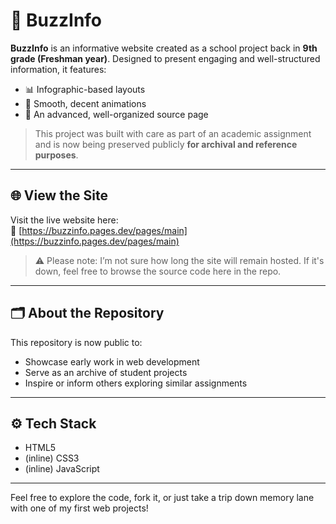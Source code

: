 # 🐝 BuzzInfo

**BuzzInfo** is an informative website created as a school project back in **9th grade (Freshman year)**. Designed to present engaging and well-structured information, it features:

- 📊 Infographic-based layouts  
- 🎨 Smooth, decent animations  
- 🧠 An advanced, well-organized source page  

> This project was built with care as part of an academic assignment and is now being preserved publicly **for archival and reference purposes**.

---

## 🌐 View the Site

Visit the live website here:  
🔗 [https://buzzinfo.pages.dev/pages/main](https://buzzinfo.pages.dev/pages/main)

> ⚠️ Please note: I’m not sure how long the site will remain hosted. If it's down, feel free to browse the source code here in the repo.

---

## 🗂️ About the Repository

This repository is now public to:

- Showcase early work in web development  
- Serve as an archive of student projects  
- Inspire or inform others exploring similar assignments  

---

## ⚙️ Tech Stack

- HTML5  
- (inline) CSS3  
- (inline) JavaScript  


---

Feel free to explore the code, fork it, or just take a trip down memory lane with one of my first web projects!
